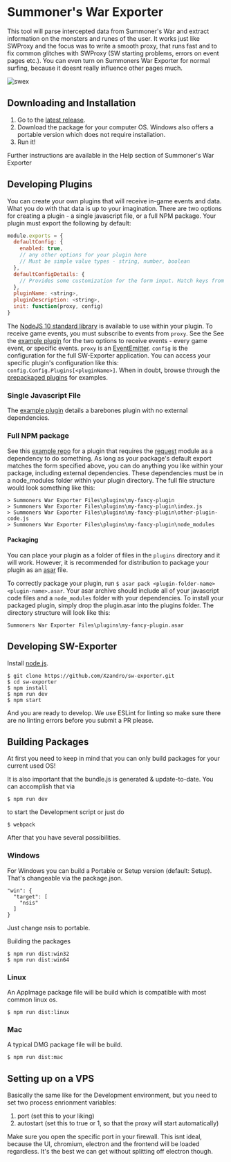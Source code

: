 # Summoner's War Exporter

This tool will parse intercepted data from Summoner's War and extract information on the monsters and runes of the user. It works just like SWProxy and the focus was to write a smooth proxy, that runs fast and to fix common glitches with SWProxy (SW starting problems, errors on event pages etc.). You can even turn on Summoners War Exporter for normal surfing, because it doesnt really influence other pages much.

![swex](http://i.imgur.com/NQGNNaF.png)

## Downloading and Installation

1. Go to the [latest release](https://github.com/Xzandro/sw-exporter/releases/latest).
2. Download the package for your computer OS. Windows also offers a portable version which does not require installation.
3. Run it!

Further instructions are available in the Help section of Summoner's War Exporter

## Developing Plugins

You can create your own plugins that will receive in-game events and data. What you do with that data is up to your imagination. There are two options for creating a plugin - a single javascript file, or a full NPM package. Your plugin must export the following by default:

```javascript
module.exports = {
  defaultConfig: {
    enabled: true,
    // any other options for your plugin here
    // Must be simple value types - string, number, boolean
  },
  defaultConfigDetails: {
    // Provides some customization for the form input. Match keys from defaultConfig
  },
  pluginName: <string>,
  pluginDescription: <string>,
  init: function(proxy, config)
}
```

The [NodeJS 10 standard library](https://nodejs.org/dist/latest-v10.x/docs/api/) is available to use within your plugin. To receive game events, you must subscribe to events from `proxy`. See the See the [example plugin](https://github.com/Xzandro/sw-exporter/blob/external-plugins/app/plugins/example-plugin.js) for the two options to receive events - every game event, or specific events. `proxy` is an [EventEmitter](https://nodejs.org/docs/latest-v10.x/api/events.html). `config` is the configuration for the full SW-Exporter application. You can access your specific plugin's configuration like this: `config.Config.Plugins[<pluginName>]`. When in doubt, browse through the [prepackaged plugins](https://github.com/Xzandro/sw-exporter/tree/external-plugins/app/plugins) for examples.

### Single Javascript File

The [example plugin](https://github.com/Xzandro/sw-exporter/blob/external-plugins/app/plugins/example-plugin.js) details a barebones plugin with no external dependencies.

### Full NPM package

See this [example repo](https://github.com/PeteAndersen/example-swex-plugin) for a plugin that requires the [request](https://github.com/request/request) module as a dependency to do something. As long as your package's default export matches the form specified above, you can do anything you like within your package, including external dependencies. These dependencies must be in a node_modules folder within your plugin directory. The full file structure would look something like this:

```
> Summoners War Exporter Files\plugins\my-fancy-plugin
> Summoners War Exporter Files\plugins\my-fancy-plugin\index.js
> Summoners War Exporter Files\plugins\my-fancy-plugin\other-plugin-code.js
> Summoners War Exporter Files\plugins\my-fancy-plugin\node_modules
```

#### Packaging

You can place your plugin as a folder of files in the `plugins` directory and it will work. However, it is recommended for distribution to package your plugin as an [asar](https://github.com/electron/asar) file.

To correctly package your plugin, run `$ asar pack <plugin-folder-name> <plugin-name>.asar`. Your asar archive should include all of your javascript code files and a `node_modules` folder with your dependencies. To install your packaged plugin, simply drop the plugin.asar into the plugins folder. The directory structure will look like this:

```
Summoners War Exporter Files\plugins\my-fancy-plugin.asar
```

## Developing SW-Exporter

Install [node.js](https://nodejs.org/).

```
$ git clone https://github.com/Xzandro/sw-exporter.git
$ cd sw-exporter
$ npm install
$ npm run dev
$ npm start
```

And you are ready to develop. We use ESLint for linting so make sure there are no linting errors before you submit a PR please.

## Building Packages

At first you need to keep in mind that you can only build packages for your current used OS!

It is also important that the bundle.js is generated & update-to-date. You can accomplish that via

```
$ npm run dev
```

to start the Development script or just do

```
$ webpack
```

After that you have several possibilities.

### Windows

For Windows you can build a Portable or Setup version (default: Setup). That's changeable via the package.json.

```
"win": {
  "target": [
    "nsis"
  ]
}
```

Just change nsis to portable.

Building the packages

```
$ npm run dist:win32
$ npm run dist:win64
```

### Linux

An AppImage package file will be build which is compatible with most common linux os.

```
$ npm run dist:linux
```

### Mac

A typical DMG package file will be build.

```
$ npm run dist:mac
```

## Setting up on a VPS

Basically the same like for the Development environment, but you need to set two process enrionment variables:

1. port (set this to your liking)
2. autostart (set this to true or 1, so that the proxy will start automatically)

Make sure you open the specific port in your firewall. This isnt ideal, because the UI, chromium, electron and the frontend will be loaded regardless. It's the best we can get without splitting off electron though.
